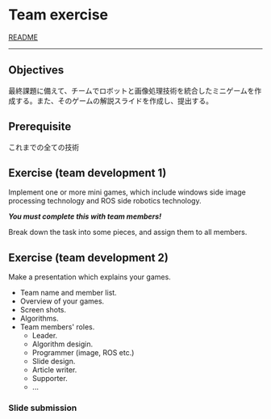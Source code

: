 # Team exercise

[README](../README.md)

---

## Objectives

最終課題に備えて、チームでロボットと画像処理技術を統合したミニゲームを作成する。また、そのゲームの解説スライドを作成し、提出する。

## Prerequisite

これまでの全ての技術

## Exercise (team development 1)

Implement one or more mini games, which include windows side image processing technology and ROS side robotics technology.

***You must complete this with team members!***

Break down the task into some pieces, and assign them to all members.

## Exercise (team development 2)

Make a presentation which explains your games.

- Team name and member list.
- Overview of your games.
- Screen shots.
- Algorithms.
- Team members' roles.
  - Leader.
  - Algorithm desigin.
  - Programmer (image, ROS etc.)
  - Slide design.
  - Article writer.
  - Supporter.
  - ...

### Slide submission

